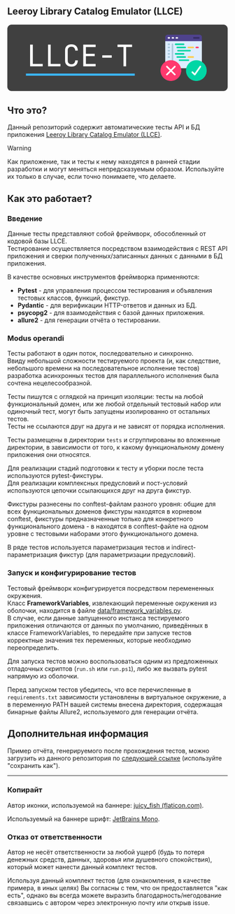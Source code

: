 ## Leeroy Library Catalog Emulator (LLCE)

![LLCE-T Banner](docs/images/llce-t_banner.png "LLCE-T banner")
## Что это?
Данный репозиторий содержит автоматические тесты API и БД приложения [Leeroy Library Catalog Emulator (LLCE)](https://github.com/podbolotov/Leeroy).

> [!WARNING]
> Как приложение, так и тесты к нему находятся в ранней стадии разработки и могут меняться непредсказуемым образом.
> Используйте их только в случае, если точно понимаете, что делаете. 

## Как это работает?

### Введение
Данные тесты представляют собой фреймворк, обособленный от кодовой базы LLCE.\
Тестирование осуществляется посредством взаимодействия с REST API приложения и сверки полученных/записанных данных с данными в БД приложения. 

В качестве основных инструментов фреймворка применяются:
- **Pytest** - для управления процессом тестирования и объявления тестовых классов, функций, фикстур.
- **Pydantic** - для верификации HTTP-ответов и данных из БД.
- **psycopg2** - для взаимодействия с базой данных приложения. 
- **allure2** - для генерации отчёта о тестировании.

### Modus operandi

Тесты работают в один поток, последовательно и синхронно.\
Ввиду небольшой сложности тестируемого проекта (и, как следствие, небольшого времени на последовательное исполнение тестов) разработка асинхронных тестов для параллельного исполнения была сочтена нецелесообразной. 

Тесты пишутся с оглядкой на принцип изоляции: тесты на любой функциональный домен, или же любой отдельный тестовый набор или одиночный тест, могут быть запущены изолированно от остальных тестов.\
Тесты не ссылаются друг на друга и не зависят от порядка исполнения.

Тесты размещены в директории `tests` и сгруппированы во вложенные директории, в зависимости от того, к какому функциональному домену приложения они относятся. 

Для реализации стадий подготовки к тесту и уборки после теста используются pytest-фикстуры.\
Для реализации комплексных предусловий и пост-условий используются цепочки ссылающихся друг на друга фикстур. 

Фикстуры разнесены по conftest-файлам разного уровня: общие для всех функциональных доменов фикстуры находятся в корневом conftest, фикстуры предназначенные только для конкретного функционального домена - в находятся в conftest-файле на одном уровне с тестовыми наборами этого функционального домена. 

В ряде тестов используется параметризация тестов и indirect-параметризация фикстур (для параметризации предусловий). 

### Запуск и конфигурирование тестов

Тестовый фреймворк конфигурируется посредством перемененных окружения.\
Класс **FrameworkVariables**, извлекающий переменные окружения из оболочки, находится в файле [data/framework_variables.py](data/framework_variables.py).\
В случае, если данные запущенного инстанса тестируемого приложения отличаются от данных по умолчанию, приведённых в классе FrameworkVariables, то передайте при запуске тестов корректные значения тех переменных, которые необходимо переопределить. 

Для запуска тестов можно воспользоваться одним из предложенных отладочных скриптов (`run.sh` или `run.ps1`), либо же вызвать pytest напрямую из оболочки. 

Перед запуском тестов убедитесь, что все перечисленные в `requirements.txt` зависимости установлены в виртуальное окружение, а в переменную PATH вашей системы внесена директория, содержащая бинарные файлы Allure2, используемого для генерации отчёта. 

## Дополнительная информация

Пример отчёта, генерируемого после прохождения тестов, можно загрузить из данного репозитория по [следующей ссылке](https://raw.githubusercontent.com/Podbolotov/Leeroy-Api-Tests/main/docs/files/example_report.html) (используйте "сохранить как").

----
### Копирайт

Автор иконки, используемой на баннере: [juicy_fish (flaticon.com)](https://www.flaticon.com/free-icon/testing_6403868).

Используемый на баннере шрифт: [JetBrains Mono](https://www.jetbrains.com/lp/mono/).

### Отказ от ответственности

Автор не несёт ответственности за любой ущерб (будь то потеря денежных средств, данных, здоровья или душевного спокойствия), который может нанести данный комплект тестов. 

Используя данный комплект тестов (для ознакомления, в качестве примера, в иных целях) Вы согласны с тем, что он предоставляется "как есть", однако вы всегда можете выразить благодарность/негодование связавшись с автором через электронную почту или открыв issue. 